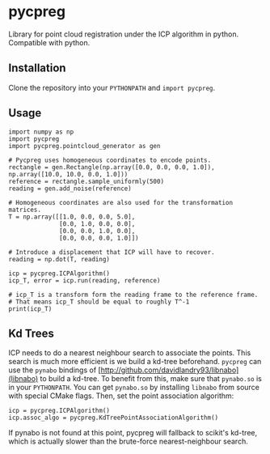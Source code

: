 # pycpreg
Library for point cloud registration under the ICP algorithm in python.
Compatible with python.

## Installation

Clone the repository into your `PYTHONPATH` and `import pycpreg`.

## Usage

```
import numpy as np
import pycpreg
import pycpreg.pointcloud_generator as gen

# Pycpreg uses homogeneous coordinates to encode points.
rectangle = gen.Rectangle(np.array([0.0, 0.0, 0.0, 1.0]), np.array([10.0, 10.0, 0.0, 1.0]))
reference = rectangle.sample_uniformly(500)
reading = gen.add_noise(reference)

# Homogeneous coordinates are also used for the transformation matrices.
T = np.array([[1.0, 0.0, 0.0, 5.0],
              [0.0, 1.0, 0.0, 0.0],
              [0.0, 0.0, 1.0, 0.0],
              [0.0, 0.0, 0.0, 1.0]])

# Introduce a displacement that ICP will have to recover.
reading = np.dot(T, reading)

icp = pycpreg.ICPAlgorithm()
icp_T, error = icp.run(reading, reference)

# icp_T is a transform form the reading frame to the reference frame.
# That means icp_T should be equal to roughly T^-1
print(icp_T)
```

## Kd Trees

ICP needs to do a nearest neighbour search to associate the points.
This search is much more efficient is we build a kd-tree beforehand.
`pycpreg` can use the `pynabo` bindings of [http://github.com/davidlandry93/libnabo](libnabo) to build a kd-tree. 
To benefit from this, make sure that `pynabo.so` is in your `PYTHONPATH`.
You can get `pynabo.so` by installing `libnabo` from source with special CMake flags.
Then, set the point association algorithm:

```
icp = pycpreg.ICPAlgorithm()
icp.assoc_algo = pycpreg.KdTreePointAssociationAlgorithm()
```

If pynabo is not found at this point, pycpreg will fallback to scikit's kd-tree, which is actually slower than the brute-force nearest-neighbour search.
